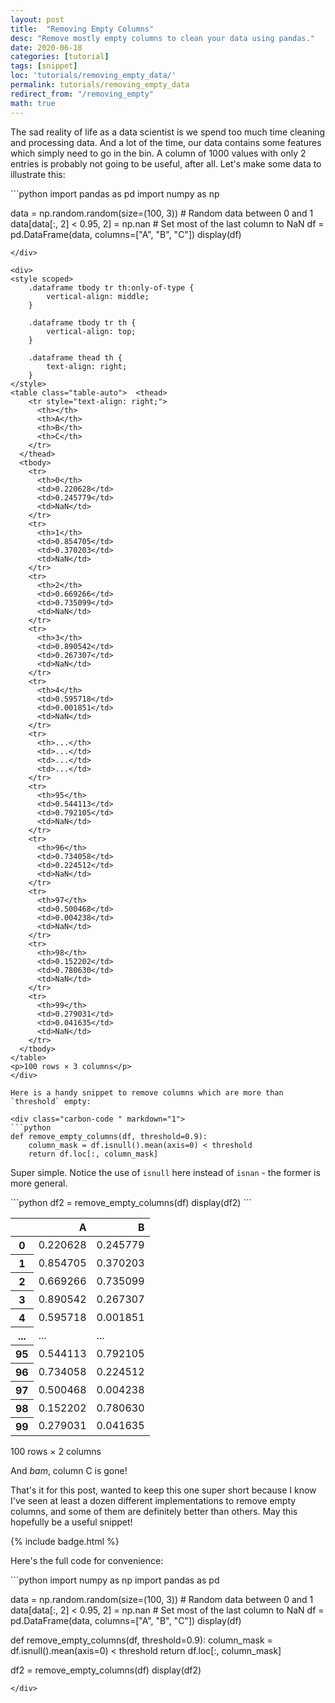 ```yaml
---
layout: post
title:  "Removing Empty Columns"
desc: "Remove mostly empty columns to clean your data using pandas."
date: 2020-06-18
categories: [tutorial]
tags: [snippet]
loc: 'tutorials/removing_empty_data/'
permalink: tutorials/removing_empty_data 
redirect_from: "/removing_empty"
math: true
---
```


The sad reality of life as a data scientist is we spend too much time cleaning and processing data. And a lot of the time, our data contains some features which simply need to go in the bin. A column of 1000 values with only 2 entries is probably not going to be useful, after all. Let's make some data to illustrate this:

<div class=" expanded-code" markdown="1">
```python
import pandas as pd
import numpy as np

data = np.random.random(size=(100, 3))  # Random data between 0 and 1
data[data[:, 2] < 0.95, 2] = np.nan  # Set most of the last column to NaN
df = pd.DataFrame(data, columns=["A", "B", "C"])
display(df)
```
</div>

<div>
<style scoped>
    .dataframe tbody tr th:only-of-type {
        vertical-align: middle;
    }

    .dataframe tbody tr th {
        vertical-align: top;
    }

    .dataframe thead th {
        text-align: right;
    }
</style>
<table class="table-auto">  <thead>
    <tr style="text-align: right;">
      <th></th>
      <th>A</th>
      <th>B</th>
      <th>C</th>
    </tr>
  </thead>
  <tbody>
    <tr>
      <th>0</th>
      <td>0.220628</td>
      <td>0.245779</td>
      <td>NaN</td>
    </tr>
    <tr>
      <th>1</th>
      <td>0.854705</td>
      <td>0.370203</td>
      <td>NaN</td>
    </tr>
    <tr>
      <th>2</th>
      <td>0.669266</td>
      <td>0.735099</td>
      <td>NaN</td>
    </tr>
    <tr>
      <th>3</th>
      <td>0.890542</td>
      <td>0.267307</td>
      <td>NaN</td>
    </tr>
    <tr>
      <th>4</th>
      <td>0.595718</td>
      <td>0.001851</td>
      <td>NaN</td>
    </tr>
    <tr>
      <th>...</th>
      <td>...</td>
      <td>...</td>
      <td>...</td>
    </tr>
    <tr>
      <th>95</th>
      <td>0.544113</td>
      <td>0.792105</td>
      <td>NaN</td>
    </tr>
    <tr>
      <th>96</th>
      <td>0.734058</td>
      <td>0.224512</td>
      <td>NaN</td>
    </tr>
    <tr>
      <th>97</th>
      <td>0.500468</td>
      <td>0.004238</td>
      <td>NaN</td>
    </tr>
    <tr>
      <th>98</th>
      <td>0.152202</td>
      <td>0.780630</td>
      <td>NaN</td>
    </tr>
    <tr>
      <th>99</th>
      <td>0.279031</td>
      <td>0.041635</td>
      <td>NaN</td>
    </tr>
  </tbody>
</table>
<p>100 rows × 3 columns</p>
</div>

Here is a handy snippet to remove columns which are more than `threshold` empty:

<div class="carbon-code " markdown="1">
```python
def remove_empty_columns(df, threshold=0.9):
    column_mask = df.isnull().mean(axis=0) < threshold
    return df.loc[:, column_mask]
```
</div>

Super simple. Notice the use of `isnull` here instead of `isnan` - the former is more general.

<div class=" reduced-code" markdown="1">
```python
df2 = remove_empty_columns(df)
display(df2)
```
</div>

<div>
<style scoped>
    .dataframe tbody tr th:only-of-type {
        vertical-align: middle;
    }

    .dataframe tbody tr th {
        vertical-align: top;
    }

    .dataframe thead th {
        text-align: right;
    }
</style>
<table class="table-auto">  <thead>
    <tr style="text-align: right;">
      <th></th>
      <th>A</th>
      <th>B</th>
    </tr>
  </thead>
  <tbody>
    <tr>
      <th>0</th>
      <td>0.220628</td>
      <td>0.245779</td>
    </tr>
    <tr>
      <th>1</th>
      <td>0.854705</td>
      <td>0.370203</td>
    </tr>
    <tr>
      <th>2</th>
      <td>0.669266</td>
      <td>0.735099</td>
    </tr>
    <tr>
      <th>3</th>
      <td>0.890542</td>
      <td>0.267307</td>
    </tr>
    <tr>
      <th>4</th>
      <td>0.595718</td>
      <td>0.001851</td>
    </tr>
    <tr>
      <th>...</th>
      <td>...</td>
      <td>...</td>
    </tr>
    <tr>
      <th>95</th>
      <td>0.544113</td>
      <td>0.792105</td>
    </tr>
    <tr>
      <th>96</th>
      <td>0.734058</td>
      <td>0.224512</td>
    </tr>
    <tr>
      <th>97</th>
      <td>0.500468</td>
      <td>0.004238</td>
    </tr>
    <tr>
      <th>98</th>
      <td>0.152202</td>
      <td>0.780630</td>
    </tr>
    <tr>
      <th>99</th>
      <td>0.279031</td>
      <td>0.041635</td>
    </tr>
  </tbody>
</table>
<p>100 rows × 2 columns</p>
</div>

And *bam*, column C is gone!

That's it for this post, wanted to keep this one super short because I know I've seen at least a dozen different implementations to remove empty columns, and some of them are definitely better than others. May this hopefully be a useful snippet!

{% include badge.html %}

Here's the full code for convenience:

<div class="expanded-code" markdown="1">```python
import numpy as np
import pandas as pd


data = np.random.random(size=(100, 3))  # Random data between 0 and 1
data[data[:, 2] < 0.95, 2] = np.nan  # Set most of the last column to NaN
df = pd.DataFrame(data, columns=["A", "B", "C"])
display(df)

def remove_empty_columns(df, threshold=0.9):
    column_mask = df.isnull().mean(axis=0) < threshold
    return df.loc[:, column_mask]

df2 = remove_empty_columns(df)
display(df2)

```
</div>